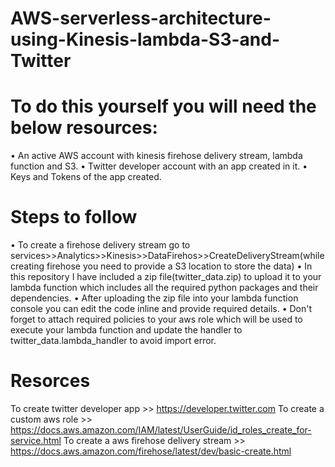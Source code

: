 # AWS-serverless-architecture-using-Kinesis-lambda-S3-and-Twitter

# To do this yourself you will need the below resources:
•	An active AWS account with kinesis firehose delivery stream, lambda function and S3.
•	Twitter developer account with an app created in it.
•	Keys and Tokens of the app created.

# Steps to follow
• To create a firehose delivery stream go to services>>Analytics>>Kinesis>>DataFirehos>>CreateDeliveryStream(while creating firehose you need to provide a S3 location to store the data)
• In this repository I have included a zip file(twitter_data.zip) to upload it to your lambda function which includes all the required python packages and their dependencies. 
•	After uploading the zip file into your lambda function console you can edit the code inline and provide required details.
•	Don't forget to attach required policies to your aws role which will be used to execute your lambda function and update the handler to twitter_data.lambda_handler to avoid import error.

# Resorces
To create twitter developer app >> https://developer.twitter.com
To create a custom aws role >> https://docs.aws.amazon.com/IAM/latest/UserGuide/id_roles_create_for-service.html
To create a aws firehose delivery stream >> https://docs.aws.amazon.com/firehose/latest/dev/basic-create.html







